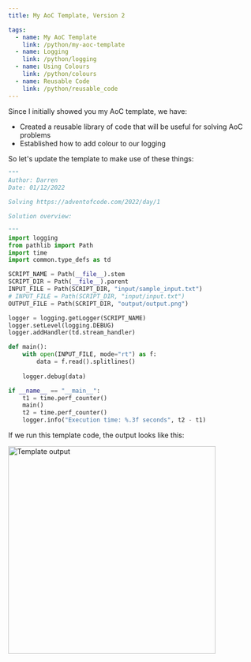 ```yaml
---
title: My AoC Template, Version 2

tags: 
  - name: My AoC Template
    link: /python/my-aoc-template
  - name: Logging
    link: /python/logging
  - name: Using Colours
    link: /python/colours
  - name: Reusable Code
    link: /python/reusable_code
---
```

Since I initially showed you my AoC template, we have:

- Created a reusable library of code that will be useful for solving AoC problems
- Established how to add colour to our logging

So let's update the template to make use of these things:

```python
"""
Author: Darren
Date: 01/12/2022

Solving https://adventofcode.com/2022/day/1

Solution overview:

"""
import logging
from pathlib import Path
import time
import common.type_defs as td

SCRIPT_NAME = Path(__file__).stem
SCRIPT_DIR = Path(__file__).parent
INPUT_FILE = Path(SCRIPT_DIR, "input/sample_input.txt")
# INPUT_FILE = Path(SCRIPT_DIR, "input/input.txt")
OUTPUT_FILE = Path(SCRIPT_DIR, "output/output.png")

logger = logging.getLogger(SCRIPT_NAME)
logger.setLevel(logging.DEBUG)
logger.addHandler(td.stream_handler)

def main():
    with open(INPUT_FILE, mode="rt") as f:
        data = f.read().splitlines()
        
    logger.debug(data)

if __name__ == "__main__":
    t1 = time.perf_counter()
    main()
    t2 = time.perf_counter()
    logger.info("Execution time: %.3f seconds", t2 - t1)
```

If we run this template code, the output looks like this:

<img src="{{'/assets/images/template2-output.png' | relative_url }}" alt="Template output" width="420px" />
